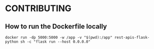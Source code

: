 # CONTRIBUTING

## How to run the Dockerfile locally

```
docker run -dp 5000:5000 -w /app -v "$(pwd):/app" rest-apis-flask-python sh -c "flask run --host 0.0.0.0"
```
